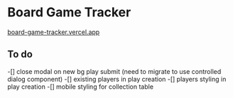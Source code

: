 # Board Game Tracker

[board-game-tracker.vercel.app](https://board-game-tracker.vercel.app/)

## To do

-[] close modal on new bg play submit (need to migrate to use controlled dialog component)
-[] existing players in play creation
-[] players styling in play creation
-[] mobile styling for collection table
